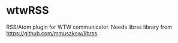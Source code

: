 wtwRSS
======

RSS/Atom plugin for WTW communicator. Needs librss library from https://github.com/mmuszkow/librss.
